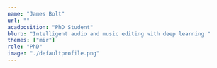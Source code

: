 ```yaml
---
name: "James Bolt"
url: ""
acadposition: "PhD Student"
blurb: "Intelligent audio and music editing with deep learning "
themes: ["mir"]
role: "PhD"
image: "./defaultprofile.png"
---
```

